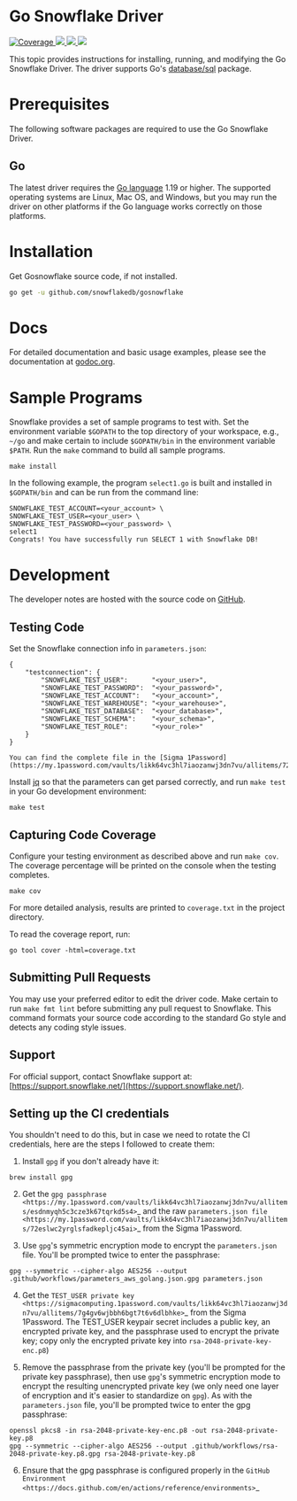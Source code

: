 # Go Snowflake Driver

<a href="https://codecov.io/github/snowflakedb/gosnowflake?branch=master">
    <img alt="Coverage" src="https://codecov.io/github/snowflakedb/gosnowflake/coverage.svg?branch=master">
</a>
<a href="https://github.com/snowflakedb/gosnowflake/actions?query=workflow%3A%22Build+and+Test%22">
    <img src="https://github.com/snowflakedb/gosnowflake/workflows/Build%20and%20Test/badge.svg?branch=master">
</a>
<a href="http://www.apache.org/licenses/LICENSE-2.0.txt">
    <img src="http://img.shields.io/:license-Apache%202-brightgreen.svg">
</a>
<a href="https://goreportcard.com/report/github.com/snowflakedb/gosnowflake">
    <img src="https://goreportcard.com/badge/github.com/snowflakedb/gosnowflake">
</a>

This topic provides instructions for installing, running, and modifying the Go Snowflake Driver. The driver supports Go's [database/sql](https://golang.org/pkg/database/sql/) package.

# Prerequisites

The following software packages are required to use the Go Snowflake Driver.

## Go

The latest driver requires the [Go language](https://golang.org/) 1.19 or higher. The supported operating systems are Linux, Mac OS, and Windows, but you may run the driver on other platforms if the Go language works correctly on those platforms.


# Installation

Get Gosnowflake source code, if not installed.

```sh
go get -u github.com/snowflakedb/gosnowflake
```

# Docs

For detailed documentation and basic usage examples, please see the documentation at
[godoc.org](https://godoc.org/github.com/snowflakedb/gosnowflake/).

# Sample Programs

Snowflake provides a set of sample programs to test with. Set the environment variable ``$GOPATH`` to the top directory of your workspace, e.g., ``~/go`` and make certain to 
include ``$GOPATH/bin`` in the environment variable ``$PATH``. Run the ``make`` command to build all sample programs.

```
make install
```

In the following example, the program ``select1.go`` is built and installed in ``$GOPATH/bin`` and can be run from the command line:

```
SNOWFLAKE_TEST_ACCOUNT=<your_account> \
SNOWFLAKE_TEST_USER=<your_user> \
SNOWFLAKE_TEST_PASSWORD=<your_password> \
select1
Congrats! You have successfully run SELECT 1 with Snowflake DB!
```

# Development

The developer notes are hosted with the source code on [GitHub](https://github.com/snowflakedb/gosnowflake).

## Testing Code


Set the Snowflake connection info in ``parameters.json``:

```
{
    "testconnection": {
        "SNOWFLAKE_TEST_USER":      "<your_user>",
        "SNOWFLAKE_TEST_PASSWORD":  "<your_password>",
        "SNOWFLAKE_TEST_ACCOUNT":   "<your_account>",
        "SNOWFLAKE_TEST_WAREHOUSE": "<your_warehouse>",
        "SNOWFLAKE_TEST_DATABASE":  "<your_database>",
        "SNOWFLAKE_TEST_SCHEMA":    "<your_schema>",
        "SNOWFLAKE_TEST_ROLE":      "<your_role>"
    }
}

You can find the complete file in the [Sigma 1Password](https://my.1password.com/vaults/likk64vc3hl7iaozanwj3dn7vu/allitems/72eslwc2yrglsfadkepljc45ai)

```

Install [jq](https://stedolan.github.io/jq) so that the parameters can get parsed correctly, and run ``make test`` in your Go development environment:

```
make test
```

## Capturing Code Coverage

Configure your testing environment as described above and run ``make cov``. The coverage percentage will be printed on the console when the testing completes. 

```
make cov
```

For more detailed analysis, results are printed to ``coverage.txt`` in the project directory.

To read the coverage report, run:

```
go tool cover -html=coverage.txt
```

## Submitting Pull Requests

You may use your preferred editor to edit the driver code. Make certain to run ``make fmt lint`` before submitting any pull request to Snowflake. This command formats your source code according to the standard Go style and detects any coding style issues.

## Support

For official support, contact Snowflake support at:
[https://support.snowflake.net/](https://support.snowflake.net/).

## Setting up the CI credentials

You shouldn't need to do this, but in case we need to rotate the CI credentials, here are the steps I followed to create them:

1. Install ``gpg`` if you don't already have it:

```
brew install gpg
```

2. Get the `gpg passphrase <https://my.1password.com/vaults/likk64vc3hl7iaozanwj3dn7vu/allitems/esdnmyqh5c3cze3k67tqrkd5s4>`_ and the raw `parameters.json file <https://my.1password.com/vaults/likk64vc3hl7iaozanwj3dn7vu/allitems/72eslwc2yrglsfadkepljc45ai>`_ from the Sigma 1Password.

3. Use ``gpg``'s symmetric encryption mode to encrypt the ``parameters.json`` file. You'll be prompted twice to enter the passphrase:

```
gpg --symmetric --cipher-algo AES256 --output .github/workflows/parameters_aws_golang.json.gpg parameters.json
```

4. Get the `TEST_USER private key <https://sigmacomputing.1password.com/vaults/likk64vc3hl7iaozanwj3dn7vu/allitems/7g4gv6wjbbh6bgt7t6v6dlbhke>`_ from the Sigma 1Password. The TEST_USER keypair secret includes a public key, an encrypted private key, and the passphrase used to encrypt the private key; copy only the encrypted private key into ``rsa-2048-private-key-enc.p8``)

5. Remove the passphrase from the private key (you'll be prompted for the private key passphrase), then use ``gpg``'s symmetric encryption mode to encrypt the resulting unencrypted private key (we only need one layer of encryption and it's easier to standardize on ``gpg``). As with the ``parameters.json`` file, you'll be prompted twice to enter the gpg passphrase:

```
openssl pkcs8 -in rsa-2048-private-key-enc.p8 -out rsa-2048-private-key.p8
gpg --symmetric --cipher-algo AES256 --output .github/workflows/rsa-2048-private-key.p8.gpg rsa-2048-private-key.p8
```

6. Ensure that the gpg passphrase is configured properly in the `GitHub Environment <https://docs.github.com/en/actions/reference/environments>`_


